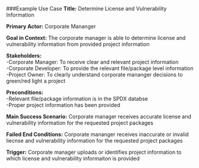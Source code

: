 ###Example Use Case
**Title:** Determine License and Vulnerability Information  

**Primary Actor:** Corporate Mananger  

**Goal in Context:** The corporate manager is able to determine license and vulnerability information from provided project information  

**Stakeholders:**  
-Corporate Manager: To receive clear and relevant project information   
-Corporate Developer: To provide the relevant file/package level information  
-Project Owner: To clearly understand corporate mananger decisions to green/red light a project  

**Preconditions:**  
-Relevant file/package information is in the SPDX databse  
-Proper project information has been provided  

**Main Success Scenario:** Corporate manager receives accurate license and vulnerability information for the requested project packages  

**Failed End Conditions:** Corporate mananger receives inaccurate or invalid liecnse and vulnerability information for the requested project packages

**Trigger:** Corporate manager uploads or identifies project information to which license and vulnerability informaiton is provided  

